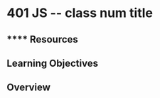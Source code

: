 401 JS -- class num title
=========================

## **** Resources

## Learning Objectives

## Overview

<!--links -->
